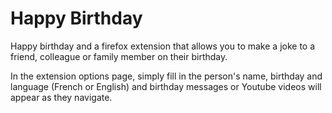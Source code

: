 # Happy Birthday

Happy birthday and a firefox extension that allows you to make a joke to a friend, colleague or family member on their birthday. 


In the extension options page, simply fill in the person's name, birthday and language (French or English) and birthday messages or Youtube videos will appear as they navigate. 
